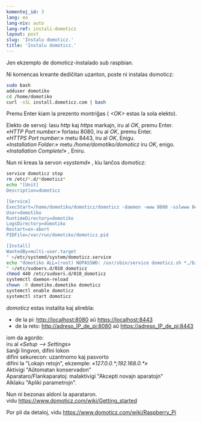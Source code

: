```yaml
---
komentoj_id: 3
lang: eo
lang-niv: auto
lang-ref: instali-domoticz
layout: post
slug: 'Instalu domoticz.'
title: 'Instalu domoticz.'
---
```


Jen ekzemplo de domoticz-instalado sub raspbian.

Ni komencas kreante dediĉitan uzanton, poste ni instalas domoticz:
```bash
sudo bash
adduser domotiko
cd /home/domotiko
curl -sSL install.domoticz.com | bash
```
Premu Enter kiam la prezento montriĝas ( _\<OK>_ estas la sola elekto).  
  
Elekto de servoj: lasu _http_ kaj _https_ markajn, iru al _OK_, premu Enter.  
_«HTTP Port number:»_ forlasu 8080, iru al _OK_, premu Enter.  
_«HTTPS Port number:»_ metu 8443, iru al _OK_, Enigu.  
_«Installation Folder:»_  metu  _/home/domotiko/domoticz_ iru  _OK_, enigo.   
_«Installation Complete!»_  , Eniru.


Nun ni kreas la servon _«systemd»_ , kiu lanĉos domoticz:
```bash
service domoticz stop
rm /etc/*.d/*domoticz*
echo "[Unit]
Description=domoticz

[Service]
ExecStart=/home/domotiko/domoticz/domoticz -daemon -www 8080 -sslwww 8443 -pidfile /var/run/domotiko/domoticz.pid
User=domotiko
RuntimeDirectory=domotiko
LogsDirectory=domotiko
Restart=on-abort
PIDFile=/var/run/domotiko/domoticz.pid

[Install]
WantedBy=multi-user.target
" >/etc/systemd/system/domoticz.service
echo "domotiko ALL=(root) NOPASSWD: /usr/sbin/service domoticz.sh *,/bin/systemctl stop domoticz.service,/bin/systemctl start domoticz.service
" >/etc/sudoers.d/010_domoticz
chmod 440 /etc/sudoers.d/010_domoticz
systemctl daemon-reload
chown -R domotiko.domotiko domoticz
systemctl enable domoticz
systemctl start domoticz
```

_domoticz_ estas instalita kaj alirebla:
* de la pi: <http://localhost:8080> aŭ <https://localhost:8443>
* de la reto: <http://adreso_IP_de_pi:8080> aŭ <https://adreso_IP_de_pi:8443>

iom da agordo:  
iru al _«Setup --> Settings»_  
ŝanĝi lingvon, difini lokon  
difini sekurecon: uzantnomo kaj pasvorto  
difini la "Lokajn retojn", ekzemple: _«127.0.0.\*;192.168.0.*»_  
Aktivigi "Aŭtomatan konservadon"  
Aparataro/Flankaparatoj: malaktivigi "Akcepti novajn aparatojn"  
Alklaku "Apliki parametrojn".  

Nun ni bezonas aldoni la aparataron.  
vidu <https://www.domoticz.com/wiki/Getting_started>


Por pli da detaloj,
vidu <https://www.domoticz.com/wiki/Raspberry_Pi>

